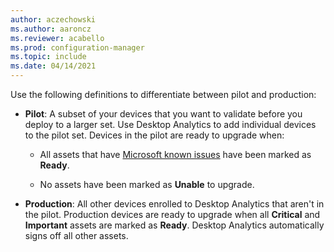 ```yaml
---
author: aczechowski
ms.author: aaroncz
ms.reviewer: acabello
ms.prod: configuration-manager
ms.topic: include
ms.date: 04/14/2021
---
```


Use the following definitions to differentiate between pilot and production:

- **Pilot**: A subset of your devices that you want to validate before you deploy to a larger set. Use Desktop Analytics to add individual devices to the pilot set. Devices in the pilot are ready to upgrade when:

  - All assets that have [Microsoft known issues](../compat-assessment.md#microsoft-known-issues) have been marked as **Ready**<!--  or *Ready (with remediation)* 9733137-->.

  - No assets have been marked as **Unable** to upgrade.

- **Production**: All other devices enrolled to Desktop Analytics that aren't in the pilot. Production devices are ready to upgrade when all **Critical** and **Important** assets are marked as **Ready**<!--  or *Ready (with remediation)* 9733137-->. Desktop Analytics automatically signs off all other assets.
